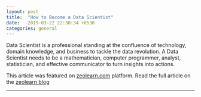 ```yaml
---
layout: post
title:  "How to Become a Data Scientist"
date:   2019-03-22 22:30:34 +0530
categories: general
---
```


Data Scientist is a professional standing at the confluence of technology, domain knowledge, and business to tackle the data revolution. A Data Scientist needs to be a mathematician, computer programmer, analyst, statistician, and effective communicator to turn insights into actions.

This article was featured on [zeolearn.com](https://www.zeolearn.com) platform. Read the full article on the [zeolearn blog](https://www.zeolearn.com/magazine/how-to-become-a-data-scientist)

---
